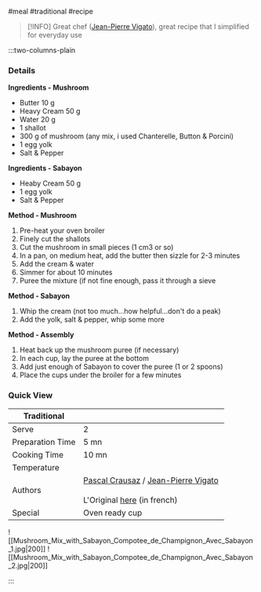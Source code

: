 #meal #traditional #recipe

> [!INFO]
> Great chef ([Jean-Pierre Vigato](http://www.jeanpierrevigato.com/)), great recipe that I simplified for everyday use

:::two-columns-plain

### Details
**Ingredients - Mushroom**

- Butter 10 g
- Heavy Cream 50 g
- Water 20 g
- 1 shallot
- 300 g of mushroom (any mix, i used Chanterelle, Button & Porcini)
- 1 egg yolk
- Salt & Pepper 


**Ingredients - Sabayon**

- Heaby Cream 50 g
- 1 egg yolk
- Salt & Pepper 


**Method - Mushroom**

1. Pre-heat your oven broiler
2. Finely cut the shallots
3. Cut the mushroom in small pieces (1 cm3 or so)
4. In a pan, on medium heat, add the butter then sizzle for 2-3 minutes
5. Add the cream & water
6. Simmer for about 10 minutes
7. Puree the mixture (if not fine enough, pass it through a sieve


**Method - Sabayon**

1. Whip the cream (not too much...how helpful...don't do a peak)
2. Add the yolk, salt & pepper, whip some more


**Method - Assembly**

1. Heat back up the mushroom puree (if necessary)
2. In each cup, lay the puree at the bottom
3. Add just enough of Sabayon to cover the puree (1 or 2 spoons)
4. Place the cups under the broiler for a few minutes





### Quick View
| Traditional      |                                                |
| ---------------- | ---------------------------------------------- |
| Serve            | 2                                              |
| Preparation Time | 5 mn                                           |
| Cooking Time     | 10 mn                                          |
| Temperature      |                                                |
| Authors          | [Pascal Crausaz](mailto:pascal@askpascal.com) / [Jean-Pierre Vigato](http://www.jeanpierrevigato.com/) <br><br>L'Original [here](http://www.jeanpierrevigato.com/portfolio/compotee-de-champignons-on-ne-faire-plus-simple-recette/) (in french) |
| Special          | Oven ready cup                                 |

![[Mushroom_Mix_with_Sabayon_Compotee_de_Champignon_Avec_Sabayon_1.jpg|200]]
![[Mushroom_Mix_with_Sabayon_Compotee_de_Champignon_Avec_Sabayon_2.jpg|200]]

:::

